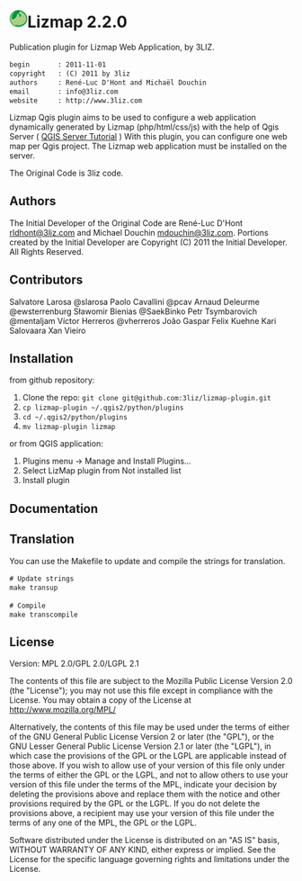 [![logo](icon.png "3Liz")][3liz]Lizmap 2.2.0
==============================================

Publication plugin for Lizmap Web Application, by 3LIZ.

    begin       : 2011-11-01
    copyright   : (C) 2011 by 3liz
    authors     : René-Luc D'Hont and Michaël Douchin
    email       : info@3liz.com
    website     : http://www.3liz.com

Lizmap Qgis plugin aims to be used to configure a web application dynamically generated by Lizmap (php/html/css/js) with the help of Qgis Server ( [QGIS Server Tutorial] ) With this plugin, you can configure one web map per Qgis project. The Lizmap web application must be installed on the server.

The Original Code is 3liz code.

Authors
-------

The Initial Developer of the Original Code are René-Luc D'Hont <rldhont@3liz.com> and Michael Douchin <mdouchin@3liz.com>. Portions created by the Initial Developer are Copyright (C) 2011 the Initial Developer. All Rights Reserved.

Contributors
--------------

Salvatore Larosa  @slarosa
Paolo Cavallini @pcav
Arnaud Deleurme
@ewsterrenburg
Sławomir Bienias @SaekBinko
Petr Tsymbarovich @mentaljam
Víctor Herreros @vherreros
João Gaspar
Felix Kuehne
Kari Salovaara
Xan Vieiro

Installation
-----------

from github repository:

1. Clone the repo: `git clone git@github.com:3liz/lizmap-plugin.git`
2. `cp lizmap-plugin ~/.qgis2/python/plugins`
3. `cd ~/.qgis2/python/plugins`
4. `mv lizmap-plugin lizmap`

or from QGIS application:

1. Plugins menu -> Manage and Install Plugins...
2. Select LizMap plugin from Not installed list
3. Install plugin

Documentation
--------------

[French doc]: http://docs.3liz.com/
[English doc translated via Google Translate]: http://translate.google.fr/translate?sl=fr&tl=en&js=n&prev=_t&hl=fr&ie=UTF-8&eotf=1&u=http%3A%2F%2Fdocs.3liz.Com

Translation
-----------

You can use the Makefile to update and compile the strings for translation.

```
# Update strings
make transup

# Compile
make transcompile

```

License
-------
Version: MPL 2.0/GPL 2.0/LGPL 2.1

The contents of this file are subject to the Mozilla Public License Version 2.0 (the "License"); you may not use this file except in compliance with the License. You may obtain a copy of the License at http://www.mozilla.org/MPL/

Alternatively, the contents of this file may be used under the terms of either of the GNU General Public License Version 2 or later (the "GPL"), or the GNU Lesser General Public License Version 2.1 or later (the "LGPL"), in which case the provisions of the GPL or the LGPL are applicable instead of those above. If you wish to allow use of your version of this file only under the terms of either the GPL or the LGPL, and not to allow others to use your version of this file under the terms of the MPL, indicate your decision by deleting the provisions above and replace them with the notice and other provisions required by the GPL or the LGPL. If you do not delete the provisions above, a recipient may use your version of this file under the terms of any one of the MPL, the GPL or the LGPL.

Software distributed under the License is distributed on an "AS IS" basis, WITHOUT WARRANTY OF ANY KIND, either express or implied. See the License for the specific language governing rights and limitations under the License.


  [QGIS Server Tutorial]: http://www.qgis.org/wiki/QGIS_Server_Tutorial
  [3liz]:http://www.3liz.com
